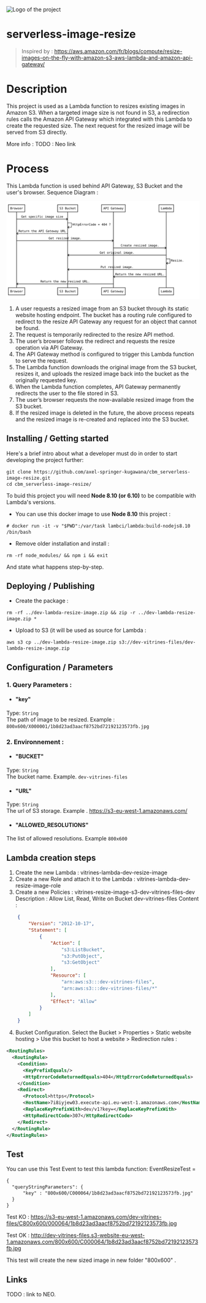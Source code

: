 ![Logo of the project](https://raw.githubusercontent.com/jehna/readme-best-practices/master/sample-logo.png)

# serverless-image-resize
> Inspired by : https://aws.amazon.com/fr/blogs/compute/resize-images-on-the-fly-with-amazon-s3-aws-lambda-and-amazon-api-gateway/

# Description

This project is used as a Lambda function to resizes existing images in Amazon S3.
When a targeted image size is not found in S3, a redirection rules calls the Amazon API Gateway which integrated with this Lambda to create the requested size.
The next request for the resized image will be served from S3 directly.

More info : TODO : Neo link

# Process

This Lambda function is used behind API Gateway, S3 Bucket and the user's browser.
Sequence Diagram :

![Sequence Diagram](./diagram.svg)

1.  A user requests a resized image from an S3 bucket through its static website hosting endpoint. The bucket has a routing rule configured to redirect to the resize API Gateway any request for an object that cannot be found.
2.  The request is temporarily redirected to the resize API method.
3.  The user’s browser follows the redirect and requests the resize operation via API Gateway.
4.  The API Gateway method is configured to trigger this Lambda function to serve the request.
5.  The Lambda function downloads the original image from the S3 bucket, resizes it, and uploads the resized image back into the bucket as the originally requested key.
6.  When the Lambda function completes, API Gateway permanently redirects the user to the file stored in S3.
7.  The user’s browser requests the now-available resized image from the S3 bucket.
8.  If the resized image is deleted in the future, the above process repeats and the resized image is re-created and replaced into the S3 bucket.


## Installing / Getting started

Here's a brief intro about what a developer must do in order to start developing the project further:

```shell
git clone https://github.com/axel-springer-kugawana/cbm_serverless-image-resize.git
cd cbm_serverless-image-resize/
```
To buid this project you will need **Node 8.10 (or 6.10)** to be compatible with Lambda's versions.

- You can use this docker image to use **Node 8.10** this project :
```shell
# docker run -it -v "$PWD":/var/task lambci/lambda:build-nodejs8.10 /bin/bash
```
- Remove older installation and install : 
```shell
rm -rf node_modules/ && npm i && exit
```

And state what happens step-by-step.

## Deploying / Publishing

- Create the package :
```shell
rm -rf ../dev-lambda-resize-image.zip && zip -r ../dev-lambda-resize-image.zip *
```
- Upload to S3 (it will be used as source for Lambda :
```shell
aws s3 cp ../dev-lambda-resize-image.zip s3://dev-vitrines-files/dev-lambda-resize-image.zip
```

## Configuration / Parameters


### 1. Query Parameters :
- #### "key"
Type: `String`  
The path of image to be resized. Example : `800x600/X000001/1b8d23ad3aacf8752bd72192123573fb.jpg`

### 2. Environnement :
- #### "BUCKET"
Type: `String`  
The bucket name. Example. `dev-vitrines-files`
- #### "URL"
Type: `String`  
The url of S3 storage. Example . https://s3-eu-west-1.amazonaws.com/
- #### "ALLOWED_RESOLUTIONS"
The list of allowed resolutions. Example `800x600`


## Lambda creation steps

1. Create the new Lambda : vitrines-lambda-dev-resize-image
2. Create a new Role and attach it to the Lambda   : vitrines-lambda-dev-resize-image-role
3. Create a new Policies : vitrines-resize-image-s3-dev-vitrines-files-dev
Description : Allow List, Read, Write on Bucket dev-vitrines-files
Content : 
```JSON
    {
        "Version": "2012-10-17",
        "Statement": [
            {
                "Action": [
                    "s3:ListBucket",
                    "s3:PutObject",
                    "s3:GetObject"
                ],
                "Resource": [
                    "arn:aws:s3:::dev-vitrines-files",
                    "arn:aws:s3:::dev-vitrines-files/*"
                ],
                "Effect": "Allow"
            }
        ]
    }
```
4. Bucket Configuration.
Select the Bucket > Properties > Static website hosting > Use this bucket to host a website > Redirection rules :
```XML
<RoutingRules>
  <RoutingRule>
    <Condition>
      <KeyPrefixEquals/>
      <HttpErrorCodeReturnedEquals>404</HttpErrorCodeReturnedEquals>
    </Condition>
    <Redirect>
      <Protocol>https</Protocol>
      <HostName>7i8iyjew03.execute-api.eu-west-1.amazonaws.com</HostName>
      <ReplaceKeyPrefixWith>dev/v1?key=</ReplaceKeyPrefixWith>
      <HttpRedirectCode>307</HttpRedirectCode>
    </Redirect>
  </RoutingRule>
</RoutingRules>
```


## Test 

You can use this Test Event to test this lambda function:
EventResizeTest = 
```
{
  "queryStringParameters": {
      "key" : "800x600/C000064/1b8d23ad3aacf8752bd72192123573fb.jpg"
  }
}
```


Test KO : https://s3-eu-west-1.amazonaws.com/dev-vitrines-files/C800x600/000064/1b8d23ad3aacf8752bd72192123573fb.jpg

Test OK : http://dev-vitrines-files.s3-website-eu-west-1.amazonaws.com/800x600/C000064/1b8d23ad3aacf8752bd72192123573fb.jpg

This test will create the new sized image in new folder "800x600" .


## Links

TODO : link to NEO.
